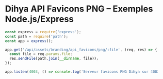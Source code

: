 # Dihya API Favicons PNG – Exemples Node.js/Express

```js
const express = require('express');
const path = require('path');
const app = express();

app.get('/api/assets/branding/api_favicons/png/:file', (req, res) => {
  const file = req.params.file;
  res.sendFile(path.join(__dirname, file));
});

app.listen(4003, () => console.log('Serveur favicons PNG Dihya sur 4003'));
```
